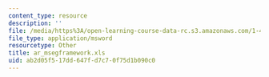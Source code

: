 ```yaml
---
content_type: resource
description: ''
file: /media/https%3A/open-learning-course-data-rc.s3.amazonaws.com/1-46-strategic-management-in-the-design-and-construction-value-chain-fall-2003/ab2d05f517dd647fd7c70f75d1b090c0_ar_msegframework.xls
file_type: application/msword
resourcetype: Other
title: ar_msegframework.xls
uid: ab2d05f5-17dd-647f-d7c7-0f75d1b090c0
---
```

